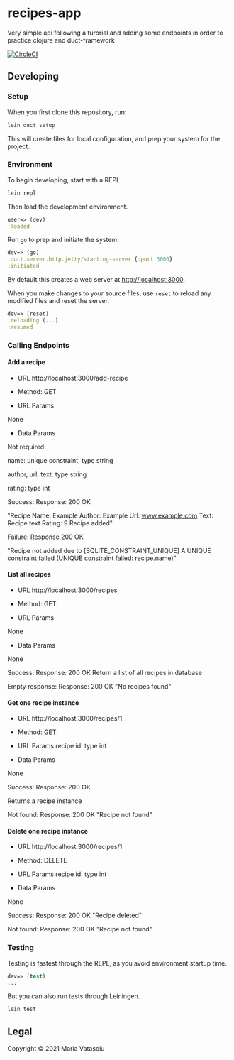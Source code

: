 # recipes-app

Very simple api following a turorial and adding some endpoints in order to practice clojure and duct-framework

[![CircleCI](https://circleci.com/gh/amaralunao/recipes-app.svg?style=svg)](https://circleci.com/gh/amaralunao/recipes-app)

## Developing

### Setup

When you first clone this repository, run:

```sh
lein duct setup
```

This will create files for local configuration, and prep your system
for the project.

### Environment

To begin developing, start with a REPL.

```sh
lein repl
```

Then load the development environment.

```clojure
user=> (dev)
:loaded
```

Run `go` to prep and initiate the system.

```clojure
dev=> (go)
:duct.server.http.jetty/starting-server {:port 3000}
:initiated
```

By default this creates a web server at <http://localhost:3000>.

When you make changes to your source files, use `reset` to reload any
modified files and reset the server.

```clojure
dev=> (reset)
:reloading (...)
:resumed
```
### Calling Endpoints

#### Add a recipe
- URL
http://localhost:3000/add-recipe

- Method:
 GET 

- URL Params

None

- Data Params

Not required:

name: unique constraint, type string 

author, url, text: type string

rating: type int

Success:
Response: 200 OK

"Recipe
Name: Example
Author: Example
Url: www.example.com
Text: Recipe text
Rating: 9
Recipe added"

Failure:
Response 200 OK

"Recipe not added due to [SQLITE_CONSTRAINT_UNIQUE] A UNIQUE constraint failed (UNIQUE constraint failed: recipe.name)"

#### List all recipes
- URL
http://localhost:3000/recipes

- Method:
 GET 

- URL Params

None

- Data Params

None

Success:
Response: 200 OK
Return a list of all recipes in database 

Empty response:
Response: 200 OK
"No recipes found"

#### Get one recipe instance

- URL
http://localhost:3000/recipes/1

- Method:
 GET 

- URL Params
 recipe id: type int


- Data Params

None

Success:
Response: 200 OK

Returns a recipe instance

Not found:
Response: 200 OK
"Recipe not found"


#### Delete one recipe instance

- URL
http://localhost:3000/recipes/1

- Method:
 DELETE 

- URL Params
 recipe id: type int


- Data Params

None

Success:
Response: 200 OK
"Recipe deleted"

Not found:
Response: 200 OK
"Recipe not found"

### Testing

Testing is fastest through the REPL, as you avoid environment startup
time.

```clojure
dev=> (test)
...
```

But you can also run tests through Leiningen.

```sh
lein test
```

## Legal

Copyright © 2021 Maria Vatasoiu 
